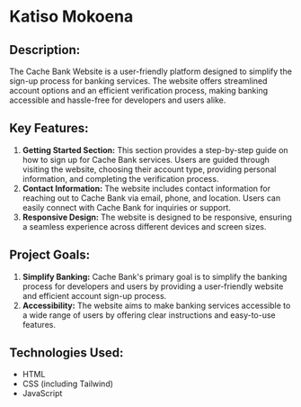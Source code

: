 # Katiso Mokoena

## Description:
The Cache Bank Website is a user-friendly platform designed to simplify the sign-up process for banking services. The website offers streamlined account options and an efficient verification process, making banking accessible and hassle-free for developers and users alike.

## Key Features:
1. **Getting Started Section:** This section provides a step-by-step guide on how to sign up for Cache Bank services. Users are guided through visiting the website, choosing their account type, providing personal information, and completing the verification process.
2. **Contact Information:** The website includes contact information for reaching out to Cache Bank via email, phone, and location. Users can easily connect with Cache Bank for inquiries or support.
3. **Responsive Design:** The website is designed to be responsive, ensuring a seamless experience across different devices and screen sizes.


## Project Goals:
1. **Simplify Banking:** Cache Bank's primary goal is to simplify the banking process for developers and users by providing a user-friendly website and efficient account sign-up process.
2. **Accessibility:** The website aims to make banking services accessible to a wide range of users by offering clear instructions and easy-to-use features.


## Technologies Used:
- HTML
- CSS (including Tailwind)
- JavaScript 

